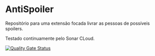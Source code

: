 # AntiSpoiler
Repositório para uma extensão focada livrar as pessoas de possíveis spoilers.

Testado continuamente pelo Sonar CLoud.

[![Quality Gate Status](https://sonarcloud.io/api/project_badges/measure?project=DanielLinsAndrade_AntiSpoiler&metric=alert_status)](https://sonarcloud.io/summary/new_code?id=DanielLinsAndrade_AntiSpoiler)
